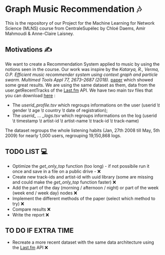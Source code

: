 # Graph Music Recommendation 🎶 
This is the repository of our Project for the Machine Learning for Network Science (MLNS) course from CentraleSupélec by Chloé Daems, Amir Mahmoudi & Anne-Claire Laisney.



## Motivations ✍️

We want to create a Recommendation System applied to music by using the notions seen in the course. Our work was inspire by the *Katarya, R., Verma, O.P. Efficient music recommender system using context graph and particle swarm. Multimed Tools Appl 77, 2673–2687 (2018).* [paper](URL 'https://link.springer.com/article/10.1007/s11042-017-4447-x') which showed some great results. We are using the same dataset as them, data from the user.getRecentTracks of the [Last.fm](URL 'https://www.last.fm/api/show/user.getRecentTracks') API. We have two main tsv files that you can download [here](URL'http://mtg.upf.edu/static/datasets/last.fm/lastfm-dataset-1K.tar.gz') :

* The *userid_profile.tsv* which regroups informations on the user (userid \t gender \t age \t country \t date of registration);
* The *userid_ ... _logs.tsv* which regroups informations on the log (userid \t timestamp \t artist-id \t artist-name \t track-id \t track-name)

The dataset regroups the whole listening habits (Jan, 27th 2008 till May, 5th 2009) for nearly 1,000 users, regrouping 19,150,868 logs.

## TODO LIST 💻
* Optimize the *get_only_top* function (too long) - if not possibile run it once and save in a file on a public drive - ❌
* Create new track-ids and artist-id with uuid library (some are missing and could make the *get_only_top* function faster) ❌
* Add the part of the day (morning / afternoon / night) or part of the week (week end / week day) nodes ❌
* Implement the different methods of the paper (select which method to try) ❌
* Compare results ❌
* Write the report ❌

## TO DO IF EXTRA TIME
* Recreate a more recent dataset with the same data architecture using the [Last.fm](URL 'https://www.last.fm/api/show/user.getRecentTracks') API ❌

